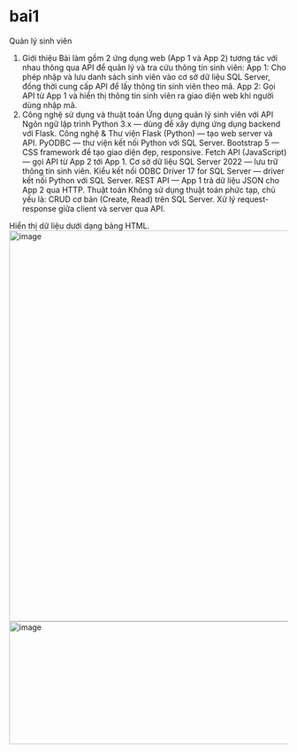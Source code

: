 # bai1
Quản lý sinh viên
1. Giới thiệu
Bài làm gồm 2 ứng dụng web (App 1 và App 2) tương tác với nhau thông qua API để quản lý và tra cứu thông tin sinh viên:
App 1: Cho phép nhập và lưu danh sách sinh viên vào cơ sở dữ liệu SQL Server, đồng thời cung cấp API để lấy thông tin sinh viên theo mã.
App 2: Gọi API từ App 1 và hiển thị thông tin sinh viên ra giao diện web khi người dùng nhập mã.
2. Công nghệ sử dụng và thuật toán
Ứng dụng quản lý sinh viên với API 
Ngôn ngữ lập trình
Python 3.x — dùng để xây dựng ứng dụng backend với Flask.
Công nghệ & Thư viện
Flask (Python) — tạo web server và API.
PyODBC — thư viện kết nối Python với SQL Server.
Bootstrap 5 — CSS framework để tạo giao diện đẹp, responsive.
Fetch API (JavaScript) — gọi API từ App 2 tới App 1.
Cơ sở dữ liệu
SQL Server 2022 — lưu trữ thông tin sinh viên.
Kiểu kết nối
ODBC Driver 17 for SQL Server — driver kết nối Python với SQL Server.
REST API — App 1 trả dữ liệu JSON cho App 2 qua HTTP.
Thuật toán
Không sử dụng thuật toán phức tạp, chủ yếu là:
CRUD cơ bản (Create, Read) trên SQL Server.
Xử lý request-response giữa client và server qua API.

Hiển thị dữ liệu dưới dạng bảng HTML.
<img width="1646" height="706" alt="image" src="https://github.com/user-attachments/assets/0bfdf8b3-e0bc-407f-9790-df1fa2c0b7c7" />
<img width="1623" height="222" alt="image" src="https://github.com/user-attachments/assets/2d2a4630-825e-4620-86c7-0d15813eda1a" />

